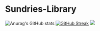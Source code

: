 # Sundries-Library
![Anurag's GitHub stats](https://github-readme-stats.vercel.app/api?username=ColinTuring&show_icons=true&theme=merko)
[![GitHub Streak](https://github-readme-streak-stats.herokuapp.com/?user=ColinTuring)](https://git.io/streak-stats)
![](https://komarev.com/ghpvc/?username=ColinTuring)
